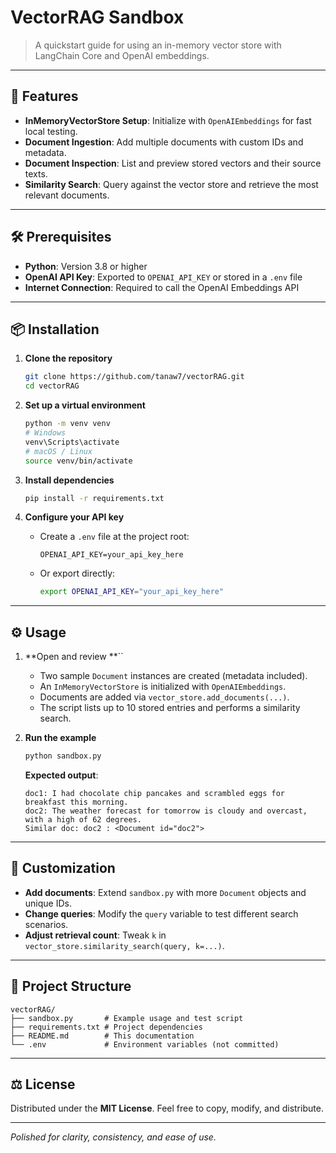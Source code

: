 # VectorRAG Sandbox

> A quickstart guide for using an in-memory vector store with LangChain Core and OpenAI embeddings.

---

## 🚀 Features

- **InMemoryVectorStore Setup**: Initialize with `OpenAIEmbeddings` for fast local testing.
- **Document Ingestion**: Add multiple documents with custom IDs and metadata.
- **Document Inspection**: List and preview stored vectors and their source texts.
- **Similarity Search**: Query against the vector store and retrieve the most relevant documents.

---

## 🛠️ Prerequisites

- **Python**: Version 3.8 or higher
- **OpenAI API Key**: Exported to `OPENAI_API_KEY` or stored in a `.env` file
- **Internet Connection**: Required to call the OpenAI Embeddings API

---

## 📦 Installation

1. **Clone the repository**

   ```bash
   git clone https://github.com/tanaw7/vectorRAG.git
   cd vectorRAG
   ```

2. **Set up a virtual environment**

   ```bash
   python -m venv venv
   # Windows
   venv\Scripts\activate
   # macOS / Linux
   source venv/bin/activate
   ```

3. **Install dependencies**

   ```bash
   pip install -r requirements.txt
   ```

4. **Configure your API key**

   - Create a `.env` file at the project root:
     ```env
     OPENAI_API_KEY=your_api_key_here
     ```
   - Or export directly:
     ```bash
     export OPENAI_API_KEY="your_api_key_here"
     ```

---

## ⚙️ Usage

1. **Open and review **``

   - Two sample `Document` instances are created (metadata included).
   - An `InMemoryVectorStore` is initialized with `OpenAIEmbeddings`.
   - Documents are added via `vector_store.add_documents(...)`.
   - The script lists up to 10 stored entries and performs a similarity search.

2. **Run the example**

   ```bash
   python sandbox.py
   ```

   **Expected output**:

   ```text
   doc1: I had chocolate chip pancakes and scrambled eggs for breakfast this morning.
   doc2: The weather forecast for tomorrow is cloudy and overcast, with a high of 62 degrees.
   Similar doc: doc2 : <Document id="doc2">
   ```

---

## 🔧 Customization

- **Add documents**: Extend `sandbox.py` with more `Document` objects and unique IDs.
- **Change queries**: Modify the `query` variable to test different search scenarios.
- **Adjust retrieval count**: Tweak `k` in `vector_store.similarity_search(query, k=...)`.

---

## 📁 Project Structure

```plaintext
vectorRAG/
├── sandbox.py       # Example usage and test script
├── requirements.txt # Project dependencies
├── README.md        # This documentation
└── .env             # Environment variables (not committed)
```

---

## ⚖️ License

Distributed under the **MIT License**. Feel free to copy, modify, and distribute.

---

*Polished for clarity, consistency, and ease of use.*

